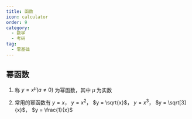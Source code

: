 ```yaml
---
title: 函数
icon: calculator
order: 9
category:
  - 数学
  - 考研
tag:
  - 零基础
---
```


## 幂函数

1. 称 $y = x^\mu (a \neq 0)$ 为幂函数，其中 $\mu$ 为实数

2. 常用的幂函数有 $y = x$， $y = x^2$， $y = \sqrt{x}$， $y = x^3$， $y = \sqrt[3]{x}$， $y = \frac{1}{x}$